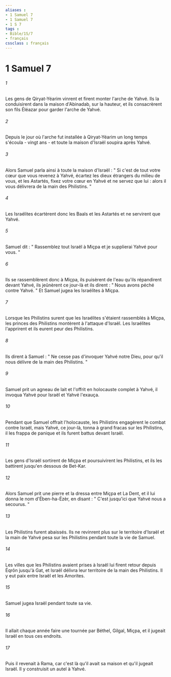 ```yaml
---
aliases : 
- 1 Samuel 7
- 1 Samuel 7
- 1 S 7
tags : 
- Bible/1S/7
- français
cssclass : français
---
```


# 1 Samuel 7

###### 1
Les gens de Qiryat-Yéarim vinrent et firent monter l'arche de Yahvé. Ils la conduisirent dans la maison d'Abinadab, sur la hauteur, et ils consacrèrent son fils Éléazar pour garder l'arche de Yahvé. 
###### 2
Depuis le jour où l'arche fut installée à Qiryat-Yéarim un long temps s'écoula - vingt ans - et toute la maison d'Israël soupira après Yahvé. 
###### 3
Alors Samuel parla ainsi à toute la maison d'Israël : " Si c'est de tout votre cœur que vous revenez à Yahvé, écartez les dieux étrangers du milieu de vous, et les Astartés, fixez votre cœur en Yahvé et ne servez que lui : alors il vous délivrera de la main des Philistins. " 
###### 4
Les Israélites écartèrent donc les Baals et les Astartés et ne servirent que Yahvé. 
###### 5
Samuel dit : " Rassemblez tout Israël à Miçpa et je supplierai Yahvé pour vous. " 
###### 6
Ils se rassemblèrent donc à Miçpa, ils puisèrent de l'eau qu'ils répandirent devant Yahvé, ils jeûnèrent ce jour-là et ils dirent : " Nous avons péché contre Yahvé. " Et Samuel jugea les Israélites à Miçpa. 
###### 7
Lorsque les Philistins surent que les Israélites s'étaient rassemblés à Miçpa, les princes des Philistins montèrent à l'attaque d'Israël. Les Israélites l'apprirent et ils eurent peur des Philistins. 
###### 8
Ils dirent à Samuel : " Ne cesse pas d'invoquer Yahvé notre Dieu, pour qu'il nous délivre de la main des Philistins. " 
###### 9
Samuel prit un agneau de lait et l'offrit en holocauste complet à Yahvé, il invoqua Yahvé pour Israël et Yahvé l'exauça. 
###### 10
Pendant que Samuel offrait l'holocauste, les Philistins engagèrent le combat contre Israël, mais Yahvé, ce jour-là, tonna à grand fracas sur les Philistins, il les frappa de panique et ils furent battus devant Israël. 
###### 11
Les gens d'Israël sortirent de Miçpa et poursuivirent les Philistins, et ils les battirent jusqu'en dessous de Bet-Kar. 
###### 12
Alors Samuel prit une pierre et la dressa entre Miçpa et La Dent, et il lui donna le nom d'Ében-ha-Ézèr, en disant : " C'est jusqu'ici que Yahvé nous a secourus. " 
###### 13
Les Philistins furent abaissés. Ils ne revinrent plus sur le territoire d'Israël et la main de Yahvé pesa sur les Philistins pendant toute la vie de Samuel. 
###### 14
Les villes que les Philistins avaient prises à Israël lui firent retour depuis Éqrôn jusqu'à Gat, et Israël délivra leur territoire de la main des Philistins. Il y eut paix entre Israël et les Amorites. 
###### 15
Samuel jugea Israël pendant toute sa vie. 
###### 16
Il allait chaque année faire une tournée par Béthel, Gilgal, Miçpa, et il jugeait Israël en tous ces endroits. 
###### 17
Puis il revenait à Rama, car c'est là qu'il avait sa maison et qu'il jugeait Israël. Il y construisit un autel à Yahvé. 
